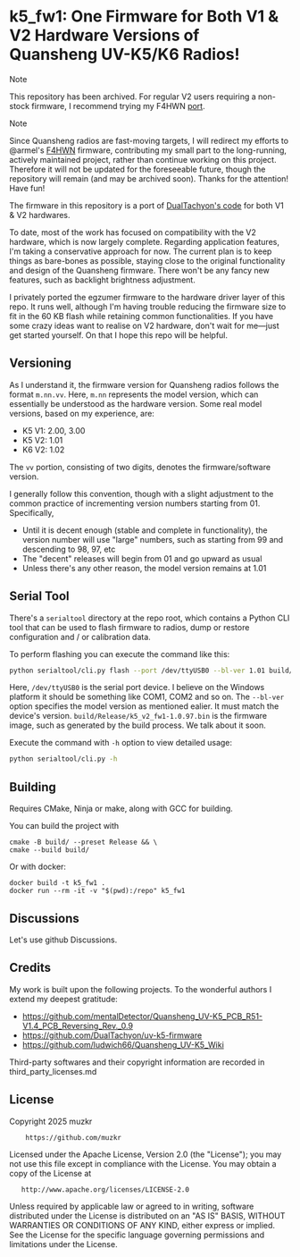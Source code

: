 
# k5_fw1: One Firmware for Both V1 & V2 Hardware Versions of Quansheng UV-K5/K6 Radios!

> [!NOTE]
> This repository has been archived. For regular V2 users requiring a non-stock firmware, I recommend trying my F4HWN [port](https://github.com/muzkr/uv-k5-firmware-custom).

> [!NOTE] 
> Since Quansheng radios are fast-moving targets, I will redirect my efforts to @armel's [F4HWN](https://github.com/armel/uv-k5-firmware-custom) firmware, contributing my small part to the long-running, actively maintained project, rather than continue working on this project. Therefore it will not be updated for the foreseeable future, though the repository will remain (and may be archived soon). Thanks for the attention! Have fun!

The firmware in this repository is a port of [DualTachyon's code](https://github.com/DualTachyon/uv-k5-firmware) 
for both V1 & V2 hardwares. 

To date, most of the work has focused on compatibility with the V2 hardware, which is now largely complete. 
Regarding application features, I'm taking a conservative approach for now. 
The current plan is to keep things as bare-bones as possible, staying close to the original functionality and design of the Quansheng firmware. There won't be any fancy new features, such as backlight brightness adjustment.

I privately ported the egzumer firmware to the hardware driver layer of this repo. 
It runs well, although I'm having trouble reducing the firmware size to fit in the 60 KB flash while retaining common functionalities. 
If you have some crazy ideas want to realise on V2 hardware, don't wait for me—just get started yourself. 
On that I hope this repo will be helpful. 


## Versioning

As I understand it, the firmware version for Quansheng radios follows the format `m.nn.vv`. 
Here, `m.nn` represents the model version, which can essentially be understood as the hardware version. 
Some real model versions, based on my experience, are: 
- K5 V1: 2.00, 3.00
- K5 V2: 1.01
- K6 V2: 1.02

The `vv` portion, consisting of two digits, denotes the firmware/software version.

I generally follow this convention, though with a slight adjustment to the common practice of 
incrementing version numbers starting from 01. Specifically,

- Until it is decent enough (stable and complete in functionality), the version number will use "large" numbers, 
such as starting from 99 and descending to 98, 97, etc
- The "decent" releases will begin from 01 and go upward as usual
- Unless there's any other reason, the model version remains at 1.01


## Serial Tool

There's a `serialtool` directory at the repo root, which contains a Python CLI tool that can be used to flash firmware to radios,
dump or restore configuration and / or calibration data.

To perform flashing you can execute the command like this:

```sh
python serialtool/cli.py flash --port /dev/ttyUSB0 --bl-ver 1.01 build/Release/k5_v2_fw1-1.0.97.bin
```

Here, `/dev/ttyUSB0` is the serial port device. I believe on the Windows platform it should be something like COM1, COM2 and so on.
The `--bl-ver` option specifies the model version as mentioned ealier. It must match the device's version.
`build/Release/k5_v2_fw1-1.0.97.bin` is the firmware image, such as generated by the build process. We talk about it soon.

Execute the command with `-h` option to view detailed usage: 

```sh
python serialtool/cli.py -h
```


## Building

Requires CMake, Ninja or make, along with GCC for building.

You can build the project with
```
cmake -B build/ --preset Release && \
cmake --build build/
```

Or with docker:
```
docker build -t k5_fw1 .
docker run --rm -it -v "$(pwd):/repo" k5_fw1
```


## Discussions

Let's use github Discussions.


## Credits

My work is built upon the following projects. To the wonderful authors I extend my deepest gratitude: 

- https://github.com/mentalDetector/Quansheng_UV-K5_PCB_R51-V1.4_PCB_Reversing_Rev._0.9
- https://github.com/DualTachyon/uv-k5-firmware
- https://github.com/ludwich66/Quansheng_UV-K5_Wiki


Third-party softwares and their copyright information are recorded in third_party_licenses.md


## License

   Copyright 2025 muzkr

        https://github.com/muzkr

   Licensed under the Apache License, Version 2.0 (the "License");
   you may not use this file except in compliance with the License.
   You may obtain a copy of the License at

       http://www.apache.org/licenses/LICENSE-2.0

   Unless required by applicable law or agreed to in writing, software
   distributed under the License is distributed on an "AS IS" BASIS,
   WITHOUT WARRANTIES OR CONDITIONS OF ANY KIND, either express or implied.
   See the License for the specific language governing permissions and
   limitations under the License.
